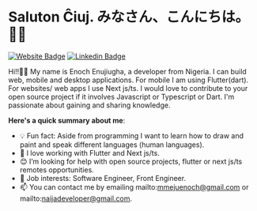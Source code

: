 # Saluton Ĉiuj. みなさん、こんにちは。👋🏾

[![Website Badge](https://img.shields.io/badge/-portfolio-seagreen?style=for-the-badge&link=https://naijadev.vercel.app/)](https://naijadev.vercel.app/) [![Linkedin Badge](https://img.shields.io/badge/-enochenujiugha-blue?style=for-the-badge&logo=Linkedin&logoColor=white&link=https://www.linkedin.com/in/enoch-enujiugha)](https://www.linkedin.com/in/enoch-enujiugha-b12247112)

Hi!!👋🏾 My name is Enoch Enujiugha, a developer from Nigeria. I can build web, mobile and desktop applications. For mobile I am using Flutter(dart). For websites/ web apps I use Next js/ts. I would love to contribute to your open source project if it involves Javascript or Typescript or Dart. I'm passionate about gaining and sharing knowledge.

**Here's a quick summary about me**:

- 💡 Fun fact: Aside from programming I want to learn how to draw and paint and speak different languages (human languages).
- 🌱 I love working with Flutter and Next js/ts.
- 😊 I’m looking for help with open source projects, flutter or next js/ts remotes opportunities.
- 💼 Job interests: Software Engineer, Front Engineer.
- 📫 You can contact me by emailing mailto:mmejuenoch@gmail.com or mailto:naijadeveloper@gmail.com.
